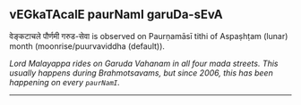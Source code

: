 ## vEGkaTAcalE paurNamI garuDa-sEvA
वेङ्कटाचले पौर्णमी गरुड-सेवा is observed on Paurṇamāsī tithi of Aspaṣhṭam (lunar) month (moonrise/puurvaviddha (default)).

_Lord Malayappa rides on Garuda Vahanam in all four mada streets. This usually happens during Brahmotsavams, but since 2006, this has been happening on every `paurNamI`._

---
